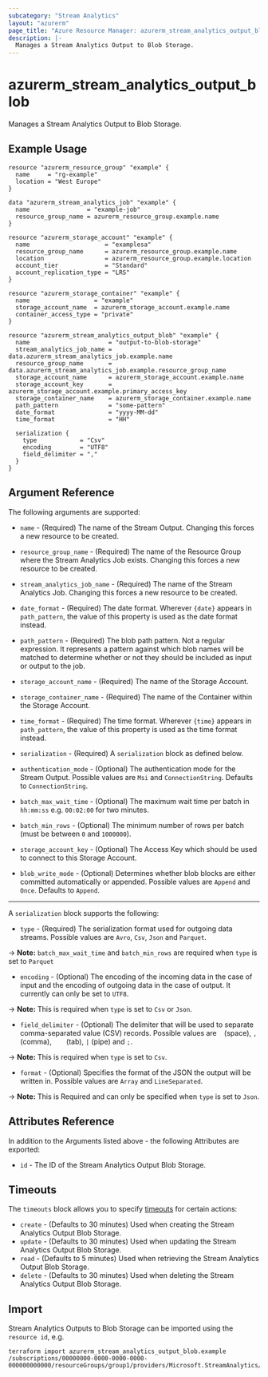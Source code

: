 ```yaml
---
subcategory: "Stream Analytics"
layout: "azurerm"
page_title: "Azure Resource Manager: azurerm_stream_analytics_output_blob"
description: |-
  Manages a Stream Analytics Output to Blob Storage.
---
```


# azurerm_stream_analytics_output_blob

Manages a Stream Analytics Output to Blob Storage.

## Example Usage

```hcl
resource "azurerm_resource_group" "example" {
  name     = "rg-example"
  location = "West Europe"
}

data "azurerm_stream_analytics_job" "example" {
  name                = "example-job"
  resource_group_name = azurerm_resource_group.example.name
}

resource "azurerm_storage_account" "example" {
  name                     = "examplesa"
  resource_group_name      = azurerm_resource_group.example.name
  location                 = azurerm_resource_group.example.location
  account_tier             = "Standard"
  account_replication_type = "LRS"
}

resource "azurerm_storage_container" "example" {
  name                  = "example"
  storage_account_name  = azurerm_storage_account.example.name
  container_access_type = "private"
}

resource "azurerm_stream_analytics_output_blob" "example" {
  name                      = "output-to-blob-storage"
  stream_analytics_job_name = data.azurerm_stream_analytics_job.example.name
  resource_group_name       = data.azurerm_stream_analytics_job.example.resource_group_name
  storage_account_name      = azurerm_storage_account.example.name
  storage_account_key       = azurerm_storage_account.example.primary_access_key
  storage_container_name    = azurerm_storage_container.example.name
  path_pattern              = "some-pattern"
  date_format               = "yyyy-MM-dd"
  time_format               = "HH"

  serialization {
    type            = "Csv"
    encoding        = "UTF8"
    field_delimiter = ","
  }
}
```

## Argument Reference

The following arguments are supported:

* `name` - (Required) The name of the Stream Output. Changing this forces a new resource to be created.

* `resource_group_name` - (Required) The name of the Resource Group where the Stream Analytics Job exists. Changing this forces a new resource to be created.

* `stream_analytics_job_name` - (Required) The name of the Stream Analytics Job. Changing this forces a new resource to be created.

* `date_format` - (Required) The date format. Wherever `{date}` appears in `path_pattern`, the value of this property is used as the date format instead.

* `path_pattern` - (Required) The blob path pattern. Not a regular expression. It represents a pattern against which blob names will be matched to determine whether or not they should be included as input or output to the job.

* `storage_account_name` - (Required) The name of the Storage Account.

* `storage_container_name` - (Required) The name of the Container within the Storage Account.

* `time_format` - (Required) The time format. Wherever `{time}` appears in `path_pattern`, the value of this property is used as the time format instead.

* `serialization` - (Required) A `serialization` block as defined below.

* `authentication_mode` - (Optional) The authentication mode for the Stream Output. Possible values are `Msi` and `ConnectionString`. Defaults to `ConnectionString`.

* `batch_max_wait_time` - (Optional) The maximum wait time per batch in `hh:mm:ss` e.g. `00:02:00` for two minutes.

* `batch_min_rows` - (Optional) The minimum number of rows per batch (must be between `0` and `1000000`).

* `storage_account_key` - (Optional) The Access Key which should be used to connect to this Storage Account.

* `blob_write_mode` - (Optional) Determines whether blob blocks are either committed automatically or appended. Possible values are `Append` and `Once`. Defaults to `Append`.

---

A `serialization` block supports the following:

* `type` - (Required) The serialization format used for outgoing data streams. Possible values are `Avro`, `Csv`, `Json` and `Parquet`.

-> **Note:** `batch_max_wait_time` and `batch_min_rows` are required when `type` is set to `Parquet`

* `encoding` - (Optional) The encoding of the incoming data in the case of input and the encoding of outgoing data in the case of output. It currently can only be set to `UTF8`.

-> **Note:** This is required when `type` is set to `Csv` or `Json`.

* `field_delimiter` - (Optional) The delimiter that will be used to separate comma-separated value (CSV) records. Possible values are ` ` (space), `,` (comma), `	` (tab), `|` (pipe) and `;`.

-> **Note:** This is required when `type` is set to `Csv`.

* `format` - (Optional) Specifies the format of the JSON the output will be written in. Possible values are `Array` and `LineSeparated`.

-> **Note:** This is Required and can only be specified when `type` is set to `Json`.

## Attributes Reference

In addition to the Arguments listed above - the following Attributes are exported:

* `id` - The ID of the Stream Analytics Output Blob Storage.

## Timeouts

The `timeouts` block allows you to specify [timeouts](https://www.terraform.io/language/resources/syntax#operation-timeouts) for certain actions:

* `create` - (Defaults to 30 minutes) Used when creating the Stream Analytics Output Blob Storage.
* `update` - (Defaults to 30 minutes) Used when updating the Stream Analytics Output Blob Storage.
* `read` - (Defaults to 5 minutes) Used when retrieving the Stream Analytics Output Blob Storage.
* `delete` - (Defaults to 30 minutes) Used when deleting the Stream Analytics Output Blob Storage.

## Import

Stream Analytics Outputs to Blob Storage can be imported using the `resource id`, e.g.

```shell
terraform import azurerm_stream_analytics_output_blob.example /subscriptions/00000000-0000-0000-0000-000000000000/resourceGroups/group1/providers/Microsoft.StreamAnalytics/streamingJobs/job1/outputs/output1
```
